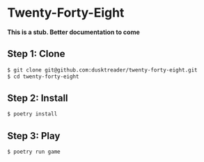 # Twenty-Forty-Eight

**This is a stub. Better documentation to come**

## Step 1: Clone

```bash
$ git clone git@github.com:dusktreader/twenty-forty-eight.git
$ cd twenty-forty-eight
```

## Step 2: Install

```bash
$ poetry install
```

## Step 3: Play
```bash
$ poetry run game
```
